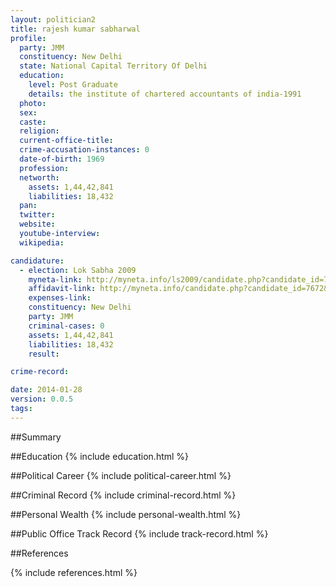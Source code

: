 ```yaml
---
layout: politician2
title: rajesh kumar sabharwal
profile: 
  party: JMM
  constituency: New Delhi
  state: National Capital Territory Of Delhi
  education: 
    level: Post Graduate
    details: the institute of chartered accountants of india-1991
  photo: 
  sex: 
  caste: 
  religion: 
  current-office-title: 
  crime-accusation-instances: 0
  date-of-birth: 1969
  profession: 
  networth: 
    assets: 1,44,42,841
    liabilities: 18,432
  pan: 
  twitter: 
  website: 
  youtube-interview: 
  wikipedia: 

candidature: 
  - election: Lok Sabha 2009
    myneta-link: http://myneta.info/ls2009/candidate.php?candidate_id=7672
    affidavit-link: http://myneta.info/candidate.php?candidate_id=7672&scan=original
    expenses-link: 
    constituency: New Delhi 
    party: JMM
    criminal-cases: 0
    assets: 1,44,42,841
    liabilities: 18,432
    result:  

crime-record: 

date: 2014-01-28
version: 0.0.5
tags: 
---
```

##Summary


##Education
{% include education.html %}


##Political Career
{% include political-career.html %}


##Criminal Record
{% include criminal-record.html %}


##Personal Wealth
{% include personal-wealth.html %}


##Public Office Track Record
{% include track-record.html %}


##References


{% include references.html %}